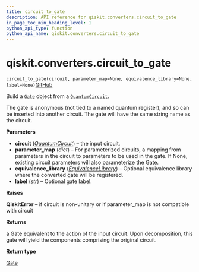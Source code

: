 ```yaml
---
title: circuit_to_gate
description: API reference for qiskit.converters.circuit_to_gate
in_page_toc_min_heading_level: 1
python_api_type: function
python_api_name: qiskit.converters.circuit_to_gate
---
```


# qiskit.converters.circuit\_to\_gate

<span id="qiskit.converters.circuit_to_gate" />

`circuit_to_gate(circuit, parameter_map=None, equivalence_library=None, label=None)`[GitHub](https://github.com/qiskit/qiskit/tree/stable/0.41/qiskit/converters/circuit_to_gate.py "view source code")

Build a [`Gate`](qiskit.circuit.Gate "qiskit.circuit.Gate") object from a [`QuantumCircuit`](qiskit.circuit.QuantumCircuit "qiskit.circuit.QuantumCircuit").

The gate is anonymous (not tied to a named quantum register), and so can be inserted into another circuit. The gate will have the same string name as the circuit.

**Parameters**

*   **circuit** ([*QuantumCircuit*](qiskit.circuit.QuantumCircuit "qiskit.circuit.QuantumCircuit")) – the input circuit.
*   **parameter\_map** (*dict*) – For parameterized circuits, a mapping from parameters in the circuit to parameters to be used in the gate. If None, existing circuit parameters will also parameterize the Gate.
*   **equivalence\_library** ([*EquivalenceLibrary*](qiskit.circuit.EquivalenceLibrary "qiskit.circuit.EquivalenceLibrary")) – Optional equivalence library where the converted gate will be registered.
*   **label** (*str*) – Optional gate label.

**Raises**

**QiskitError** – if circuit is non-unitary or if parameter\_map is not compatible with circuit

**Returns**

a Gate equivalent to the action of the input circuit. Upon decomposition, this gate will yield the components comprising the original circuit.

**Return type**

[Gate](qiskit.circuit.Gate "qiskit.circuit.Gate")

